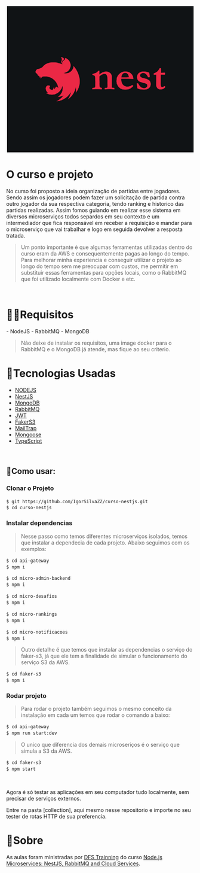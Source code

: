 <div align="center">
<img src="./images/nestjs_image.png" width="500px">
</div>

<h1>O curso e projeto</h1>
No curso foi proposto a ideia organização de partidas entre jogadores. Sendo assim os jogadores podem fazer um solicitação de partida contra outro jogador da sua respectiva categoria, tendo ranking e historico das partidas realizadas. Assim fomos guiando em realizar esse sistema em diversos microserviços todos separdos em seu contexto e um intermediador que fica responsável em receber a requisição e mandar para o microserviço que vai trabalhar e logo em seguida devolver a resposta tratada.

<br>

> Um ponto importante é que algumas ferramentas utilizadas dentro do curso eram da AWS e consequentemente pagas ao longo do tempo. Para melhorar minha experiencia e conseguir utilizar o projeto ao longo do tempo sem me preocupar com custos, me permitir em substituir essas ferramentas para opções locais, como o RabbitMQ que foi utilizado localmente com Docker e etc.

<br>

<h1>👩‍💻Requisitos</h1>
- NodeJS
- RabbitMQ
- MongoDB

> Não deixe de instalar os requisitos, uma image docker para o RabbitMQ e o MongoDB já atende, mas fique ao seu criterio.

<h1>🧪Tecnologias Usadas</h1>

- [NODEJS](https://nodejs.org/en/)
- [NestJS](https://nestjs.com/)
- [MongoDB](https://www.mongodb.com/)
- [RabbitMQ](https://www.rabbitmq.com/)
- [JWT](https://jwt.io/)
- [FakerS3](https://github.com/jamhall/s3rver)
- [MailTrap](https://mailtrap.io/)
- [Mongoose](https://mongoosejs.com/)
- [TypeScript](https://www.typescriptlang.org/)

<br>

<h2>💬Como usar:</h2>

### Clonar o Projeto

```sh
$ git https://github.com/IgorSilvaZZ/curso-nestjs.git
$ cd curso-nestjs
```

### Instalar dependencias

> Nesse passo como temos diferentes microserviços isolados, temos que instalar a dependecia de cada projeto. Abaixo seguimos com os exemplos:

```sh
$ cd api-gateway
$ npm i
```

```sh
$ cd micro-admin-backend
$ npm i
```

```sh
$ cd micro-desafios
$ npm i
```

```sh
$ cd micro-rankings
$ npm i
```

```sh
$ cd micro-notificacoes
$ npm i
```

> Outro detalhe é que temos que instalar as dependencias o serviço do faker-s3, já que ele tem a finalidade de simular o funcionamento do serviço S3 da AWS.

```sh
$ cd faker-s3
$ npm i
```

### Rodar projeto

> Para rodar o projeto também seguimos o mesmo conceito da instalação em cada um temos que rodar o comando a baixo:

```sh
$ cd api-gateway
$ npm run start:dev
```

> O unico que diferencia dos demais microseriços é o serviço que simula a S3 da AWS.

```sh
$ cd faker-s3
$ npm start
```

<br>

Agora é só testar as aplicações em seu computador tudo localmente, sem precisar de serviços externos.

Entre na pasta [collection], aqui mesmo nesse repositorio e importe no seu tester de rotas HTTP de sua preferencia.

<h1>🧾Sobre</h1>

As aulas foram ministradas por [DFS Trainning](https://www.udemy.com/user/diego-fernandes-da-silva/) do curso [Node.js Microservices: NestJS, RabbitMQ and Cloud Services](https://www.udemy.com/course/construindo-um-backend-escalavel-com-nestjs-aws-e-pivotalws/).
